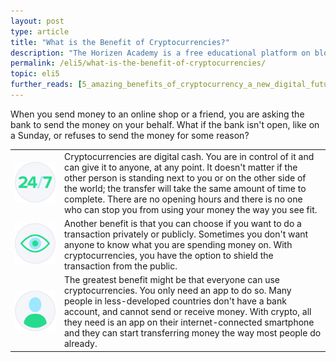 ```yaml
---
layout: post
type: article
title: "What is the Benefit of Cryptocurrencies?"
description: "The Horizen Academy is a free educational platform on blockchain technology, cryptocurrency, and privacy. In this article you learn about the benefits of cryptocurrencies in a simple, understandable way."
permalink: /eli5/what-is-the-benefit-of-cryptocurrencies/
topic: eli5
further_reads: [5_amazing_benefits_of_cryptocurrency_a_new_digital_future]
---
```


When you send money to an online shop or a friend, you are asking the bank to send the money on your behalf. What if the bank isn't open, like on a Sunday, or refuses to send the money for some reason?

<table class="table table-borderless mb-4">
    <tr>
        <td style="width: 65px;"><img src="/assets/post_files/eli5/what-is-the-benefit-of-cryptocurrencies/247.svg" alt="247"></td>
        <td>
            Cryptocurrencies are digital cash. You are in control of it and can give it to anyone, at any point. It doesn't matter if the other person is standing next to you or on the other side of the world; the transfer will take the same amount of time to complete. There are no opening hours and there is no one who can stop you from using your money the way you see fit.
        </td>
    </tr>
    <tr>
        <td><img src="/assets/post_files/eli5/what-is-the-benefit-of-cryptocurrencies/private.svg" alt="private"></td>
        <td>
            Another benefit is that you can choose if you want to do a transaction privately or publicly. Sometimes you don't want anyone to know what you are spending money on. With cryptocurrencies, you have the option to shield the transaction from the public.
        </td>
    </tr>
    <tr>
        <td><img src="/assets/post_files/eli5/what-is-the-benefit-of-cryptocurrencies/userx.svg" alt="user"></td>
        <td>
            The greatest benefit might be that everyone can use cryptocurrencies. You only need an app to do so. Many people in less-developed countries don't have a bank account, and cannot send or receive money. With crypto, all they need is an app on their internet-connected smartphone and they can start transferring money the way most people do already.
        </td>
    </tr>
</table>

